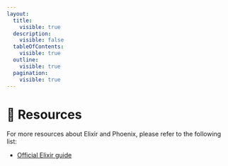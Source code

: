 ```yaml
---
layout:
  title:
    visible: true
  description:
    visible: false
  tableOfContents:
    visible: true
  outline:
    visible: true
  pagination:
    visible: true
---
```


# 🐍 Resources

For more resources about Elixir and Phoenix, please refer to the following list:

* [Official Elixir guide](https://hexdocs.pm/elixir/introduction.html)
